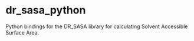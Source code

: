 # dr_sasa_python
Python bindings for the DR_SASA library for calculating Solvent Accessible Surface Area.
